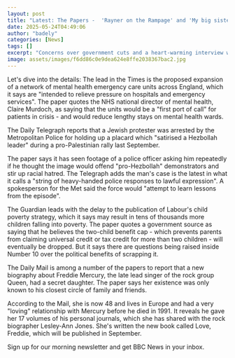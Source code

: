 ```yaml
---
layout: post
title: "Latest: The Papers -  'Rayner on the Rampage' and 'My big sister Kate'"
date: 2025-05-24T04:49:06
author: "badely"
categories: [News]
tags: []
excerpt: "Concerns over government cuts and a heart-warming interview with the Princess of Wales's brother lead the papers."
image: assets/images/f6dd86c0e9dea624e8ffe2038367bac2.jpg
---
```


Let's dive into the details: The lead in the Times is the proposed expansion of a network of mental health emergency care units across England, which it says are "intended to relieve pressure on hospitals and emergency services". The paper quotes the NHS national director of mental health, Claire Murdoch, as saying that the units would be a "first port of call" for patients in crisis - and would reduce lengthy stays on mental health wards.

The Daily Telegraph reports that a Jewish protester was arrested by the Metropolitan Police for holding up a placard which "satirised a Hezbollah leader" during a pro-Palestinian rally last September. 

The paper says it has seen footage of a police officer asking him repeatedly if he thought the image would offend "pro-Hezbollah" demonstrators and stir up racial hatred. The Telegraph adds the man's case is the latest in what it calls a "string of heavy-handed police responses to lawful expression". A spokesperson for the Met said the force would "attempt to learn lessons from the episode".

The Guardian leads with the delay to the publication of Labour's child poverty strategy, which it says may result in tens of thousands more children falling into poverty. The paper quotes a government source as saying that he believes the two-child benefit cap - which prevents parents from claiming universal credit or tax credit for more than two children - will eventually be dropped. But it says there are questions being raised inside Number 10 over the political benefits of scrapping it.

The Daily Mail is among a number of the papers to report that a new biography about Freddie Mercury, the late lead singer of the rock group Queen, had a secret daughter. The paper says her existence was only known to his closest circle of family and friends.

According to the Mail, she is now 48 and lives in Europe and had a very "loving" relationship with Mercury before he died in 1991. It reveals he gave her 17 volumes of his personal journals, which she has shared with the rock biographer Lesley-Ann Jones. She's written the new book called Love, Freddie, which will be published in September.

Sign up for our morning newsletter and get BBC News in your inbox.

